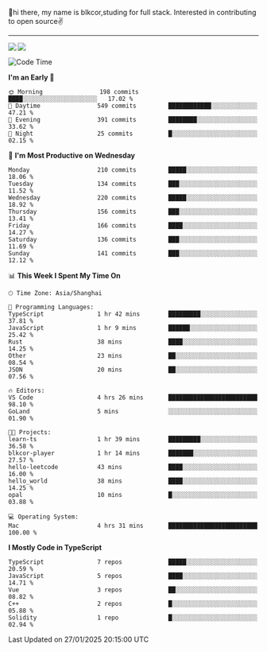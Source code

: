 👋hi there, my name is blkcor,studing for full stack.
Interested in contributing to open source✌️

<hr/>

![](https://github-readme-stats.vercel.app/api?username=blkcor)
<a href="https://github.com/blkcor/github-readme-stats">
    <img align="left" src="https://github-readme-stats.vercel.app/api/top-langs/?username=blkcor&hide=jupyter%20notebook,shaderlab,tex,c%23&langs_count=9" />
</a>


<!--START_SECTION:waka-->
![Code Time](http://img.shields.io/badge/Code%20Time-1%2C785%20hrs%2044%20mins-blue)

**I'm an Early 🐤** 

```text
🌞 Morning                198 commits         ████░░░░░░░░░░░░░░░░░░░░░   17.02 % 
🌆 Daytime                549 commits         ████████████░░░░░░░░░░░░░   47.21 % 
🌃 Evening                391 commits         ████████░░░░░░░░░░░░░░░░░   33.62 % 
🌙 Night                  25 commits          █░░░░░░░░░░░░░░░░░░░░░░░░   02.15 % 
```
📅 **I'm Most Productive on Wednesday** 

```text
Monday                   210 commits         █████░░░░░░░░░░░░░░░░░░░░   18.06 % 
Tuesday                  134 commits         ███░░░░░░░░░░░░░░░░░░░░░░   11.52 % 
Wednesday                220 commits         █████░░░░░░░░░░░░░░░░░░░░   18.92 % 
Thursday                 156 commits         ███░░░░░░░░░░░░░░░░░░░░░░   13.41 % 
Friday                   166 commits         ████░░░░░░░░░░░░░░░░░░░░░   14.27 % 
Saturday                 136 commits         ███░░░░░░░░░░░░░░░░░░░░░░   11.69 % 
Sunday                   141 commits         ███░░░░░░░░░░░░░░░░░░░░░░   12.12 % 
```


📊 **This Week I Spent My Time On** 

```text
🕑︎ Time Zone: Asia/Shanghai

💬 Programming Languages: 
TypeScript               1 hr 42 mins        █████████░░░░░░░░░░░░░░░░   37.81 % 
JavaScript               1 hr 9 mins         ██████░░░░░░░░░░░░░░░░░░░   25.42 % 
Rust                     38 mins             ████░░░░░░░░░░░░░░░░░░░░░   14.25 % 
Other                    23 mins             ██░░░░░░░░░░░░░░░░░░░░░░░   08.54 % 
JSON                     20 mins             ██░░░░░░░░░░░░░░░░░░░░░░░   07.56 % 

🔥 Editors: 
VS Code                  4 hrs 26 mins       █████████████████████████   98.10 % 
GoLand                   5 mins              ░░░░░░░░░░░░░░░░░░░░░░░░░   01.90 % 

🐱‍💻 Projects: 
learn-ts                 1 hr 39 mins        █████████░░░░░░░░░░░░░░░░   36.58 % 
blkcor-player            1 hr 14 mins        ███████░░░░░░░░░░░░░░░░░░   27.57 % 
hello-leetcode           43 mins             ████░░░░░░░░░░░░░░░░░░░░░   16.00 % 
hello_world              38 mins             ████░░░░░░░░░░░░░░░░░░░░░   14.25 % 
opal                     10 mins             █░░░░░░░░░░░░░░░░░░░░░░░░   03.88 % 

💻 Operating System: 
Mac                      4 hrs 31 mins       █████████████████████████   100.00 % 
```

**I Mostly Code in TypeScript** 

```text
TypeScript               7 repos             █████░░░░░░░░░░░░░░░░░░░░   20.59 % 
JavaScript               5 repos             ████░░░░░░░░░░░░░░░░░░░░░   14.71 % 
Vue                      3 repos             ██░░░░░░░░░░░░░░░░░░░░░░░   08.82 % 
C++                      2 repos             █░░░░░░░░░░░░░░░░░░░░░░░░   05.88 % 
Solidity                 1 repo              █░░░░░░░░░░░░░░░░░░░░░░░░   02.94 % 
```




 Last Updated on 27/01/2025 20:15:00 UTC
<!--END_SECTION:waka-->


